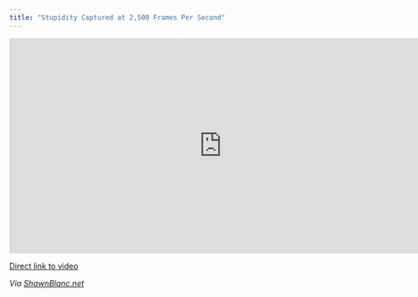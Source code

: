 ```yaml
---
title: "Stupidity Captured at 2,500 Frames Per Second"
---
```

<p><iframe width="759" height="386" src="https://www.youtube.com/embed/lUZ-e2SkeMI?rel=0" frameborder="0" allowfullscreen></iframe></p>
<p><a href="https://www.youtube.com/watch?v=lUZ-e2SkeMI">Direct link to video</a></p>
<p><em>Via <a href="https://shawnblanc.net/2012/04/dumt-farligt/">ShawnBlanc.net</a></em></p>
